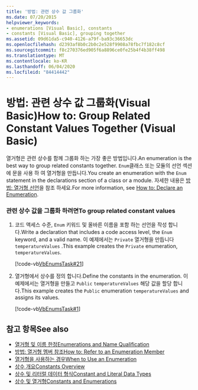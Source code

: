 ```yaml
---
title: '방법: 관련 상수 값 그룹화'
ms.date: 07/20/2015
helpviewer_keywords:
- enumerations [Visual Basic], constants
- constants [Visual Basic], grouping together
ms.assetid: 09d61da5-c940-4126-a79f-ba93c36653dc
ms.openlocfilehash: d2393af8b0c2b0c2e528f9908a78fbc7f182c8cf
ms.sourcegitcommit: f8c270376ed905f6a8896ce0fe25b4f4b38ff498
ms.translationtype: MT
ms.contentlocale: ko-KR
ms.lasthandoff: 06/04/2020
ms.locfileid: "84414442"
---
```

# <a name="how-to-group-related-constant-values-together-visual-basic"></a><span data-ttu-id="e8ac8-102">방법: 관련 상수 값 그룹화(Visual Basic)</span><span class="sxs-lookup"><span data-stu-id="e8ac8-102">How to: Group Related Constant Values Together (Visual Basic)</span></span>
<span data-ttu-id="e8ac8-103">열거형은 관련 상수를 함께 그룹화 하는 가장 좋은 방법입니다.</span><span class="sxs-lookup"><span data-stu-id="e8ac8-103">An enumeration is the best way to group related constants together.</span></span> <span data-ttu-id="e8ac8-104">`Enum`클래스 또는 모듈의 선언 섹션에 문을 사용 하 여 열거형을 만듭니다.</span><span class="sxs-lookup"><span data-stu-id="e8ac8-104">You create an enumeration with the `Enum` statement in the declarations section of a class or a module.</span></span> <span data-ttu-id="e8ac8-105">자세한 내용은 [방법: 열거형 선언](how-to-declare-enumerations.md)을 참조 하세요.</span><span class="sxs-lookup"><span data-stu-id="e8ac8-105">For more information, see [How to: Declare an Enumeration](how-to-declare-enumerations.md).</span></span>  
  
### <a name="to-group-related-constant-values"></a><span data-ttu-id="e8ac8-106">관련 상수 값을 그룹화 하려면</span><span class="sxs-lookup"><span data-stu-id="e8ac8-106">To group related constant values</span></span>  
  
1. <span data-ttu-id="e8ac8-107">코드 액세스 수준, `Enum` 키워드 및 올바른 이름을 포함 하는 선언을 작성 합니다.</span><span class="sxs-lookup"><span data-stu-id="e8ac8-107">Write a declaration that includes a code access level, the `Enum` keyword, and a valid name.</span></span> <span data-ttu-id="e8ac8-108">이 예제에서는 `Private` 열거형을 만듭니다 `temperatureValues` .</span><span class="sxs-lookup"><span data-stu-id="e8ac8-108">This example creates the `Private` enumeration, `temperatureValues`.</span></span>  
  
     [!code-vb[VbEnumsTask#21](~/samples/snippets/visualbasic/VS_Snippets_VBCSharp/VbEnumsTask/VB/Class2.vb#21)]  
  
2. <span data-ttu-id="e8ac8-109">열거형에서 상수를 정의 합니다.</span><span class="sxs-lookup"><span data-stu-id="e8ac8-109">Define the constants in the enumeration.</span></span> <span data-ttu-id="e8ac8-110">이 예제에서는 열거형을 만들고 `Public` `temperatureValues` 해당 값을 할당 합니다.</span><span class="sxs-lookup"><span data-stu-id="e8ac8-110">This example creates the `Public` enumeration `temperatureValues` and assigns its values.</span></span>  
  
     [!code-vb[VbEnumsTask#1](~/samples/snippets/visualbasic/VS_Snippets_VBCSharp/VbEnumsTask/VB/Class2.vb#1)]  
  
## <a name="see-also"></a><span data-ttu-id="e8ac8-111">참고 항목</span><span class="sxs-lookup"><span data-stu-id="e8ac8-111">See also</span></span>

- [<span data-ttu-id="e8ac8-112">열거형 및 이름 한정</span><span class="sxs-lookup"><span data-stu-id="e8ac8-112">Enumerations and Name Qualification</span></span>](enumerations-and-name-qualification.md)
- [<span data-ttu-id="e8ac8-113">방법: 열거형 멤버 참조</span><span class="sxs-lookup"><span data-stu-id="e8ac8-113">How to: Refer to an Enumeration Member</span></span>](how-to-refer-to-an-enumeration-member.md)
- [<span data-ttu-id="e8ac8-114">열거형을 사용하는 경우</span><span class="sxs-lookup"><span data-stu-id="e8ac8-114">When to Use an Enumeration</span></span>](when-to-use-an-enumeration.md)
- [<span data-ttu-id="e8ac8-115">상수 개요</span><span class="sxs-lookup"><span data-stu-id="e8ac8-115">Constants Overview</span></span>](constants-overview.md)
- [<span data-ttu-id="e8ac8-116">상수 및 리터럴 데이터 형식</span><span class="sxs-lookup"><span data-stu-id="e8ac8-116">Constant and Literal Data Types</span></span>](constant-and-literal-data-types.md)
- [<span data-ttu-id="e8ac8-117">상수 및 열거형</span><span class="sxs-lookup"><span data-stu-id="e8ac8-117">Constants and Enumerations</span></span>](../../../language-reference/constants-and-enumerations.md)
